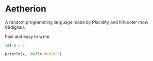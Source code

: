 # Aetherion
A random programming language made by Placidity and hi1cooler (now 69digital).

Fast and easy to write.
```rust
let x = 5

println(x, 'Hello World!')
```
